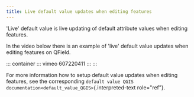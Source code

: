 ```yaml
---
title: Live default value updates when editing features
---
```


'Live' default value is live updating of default attribute values when
editing features.

In the video below there is an example of 'live' default value updates
when editing features on QField.

::: container
::: vimeo
607220411
:::
:::

For more information how to setup default value updates when editing
features, see the corresponding
`default value QGIS documentation<default_value_QGIS>`{.interpreted-text
role="ref"}.
